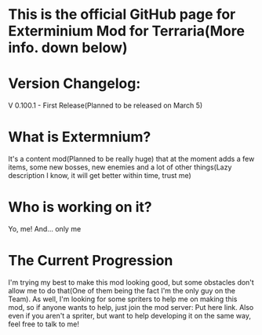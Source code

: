 # This is the official GitHub page for Exterminium Mod for Terraria(More info. down below)

# Version Changelog:
V 0.100.1 - First Release(Planned to be released on March 5)

# What is Extermnium?
It's a content mod(Planned to be really huge) that at the moment adds a few items, some new bosses, new enemies and a lot of other things(Lazy description I know, it will get better within time, trust me)

# Who is working on it?
Yo, me! And... only me

# The Current Progression
I'm trying my best to make this mod looking good, but some obstacles don't allow me to do that(One of them being the fact I'm the only guy on the Team). As well, I'm looking for some spriters to help me on making this mod, so if anyone wants to help, just join the mod server: Put here link. Also even if you aren't a spriter, but want to help developing it on the same way, feel free to talk to me!


